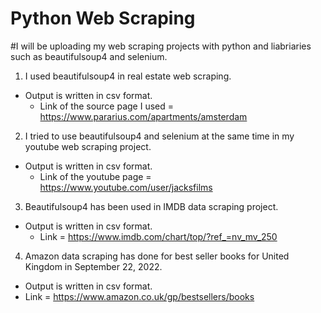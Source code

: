 # Python Web Scraping

#I will be uploading my web scraping projects with python and liabriaries such as beautifulsoup4 and selenium.


1. I used beautifulsoup4 in real estate web scraping.
  - Output is written in csv format.
    - Link of the source page I used = https://www.pararius.com/apartments/amsterdam
  
2. I tried to use beautifulsoup4 and selenium at the same time in my youtube web scraping project.
  - Output is written in csv format.
    - Link of the youtube page = https://www.youtube.com/user/jacksfilms
    
3. Beautifulsoup4 has been used in IMDB data scraping project.
  - Output is written in csv format.
    - Link = https://www.imdb.com/chart/top/?ref_=nv_mv_250

4. Amazon data scraping has done for best seller books for United Kingdom in September 22, 2022.
  - Output is written in csv format.
   - Link = https://www.amazon.co.uk/gp/bestsellers/books
